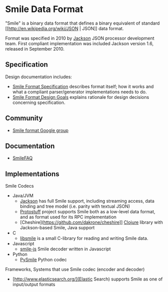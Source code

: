 # Smile Data Format

"Smile" is a binary data format that defines a binary equivalent of standard [[http://en.wikipedia.org/wiki/JSON | JSON]] data format.

Format was specified in 2010 by [Jackson](../../../jackson) JSON processor development team.
First compliant implementation was included Jackson version 1.6, released in September 2010.

##  Specification

Design documentation includes:

* [Smile Format Specification](smile-specification.md)  describes format itself; how it works and what a compliant parser/generator implementations needs to do.
* [Smile Format Design Goals](smile-design-goals.md) explains rationale for design decisions concerning specification.

## Community

* [Smile format Google group](http://groups.google.com/group/smile-format-discussion)

## Documentation

* [SmileFAQ](smile-faw.md)

## Implementations

Smile Codecs

* Java/JVM
    * [Jackson](../../../jackson) has full Smile support, including streaming access, data binding and tree model (i.e. parity with textual JSON)
    * [Protostuff]([http://code.google.com/p/protostuff/) project supports Smile both as a low-level data format, and as format used for its RPC implementation
    * [Cheshire](https://github.com/dakrone/cheshire]] [Clojure](http://clojure.org) library with Jackson-based Smile, Java support
* C
    * [libsmile](https://github.com/brianm/libsmile) is a small C-library for reading and writing Smile data.
* Javascript
    * [smile-js](https://github.com/ngyewch/smile-js) Smile decoder written in Javascript
* Python
    * [PySmile](https://github.com/jhosmer/PySmile) Python codec

Frameworks, Systems that use Smile codec (encoder and decoder)

* [http://www.elasticsearch.org/](Elastic Search) supports Smile as one of input/output formats

